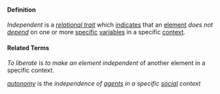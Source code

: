 #### Definition

*Independent* is a *[relational trait](https://github.com/gcassel/Modular-Organization-Terminology/blob/master/terms/relational-trait.md)* which [indicates](https://github.com/gcassel/Modular-Organization-Terminology/blob/master/terms/indicate.md) that an [element](https://github.com/gcassel/Modular-Organization-Terminology/blob/master/terms/element.md) *does not [depend](https://github.com/gcassel/Modular-Organization-Terminology/blob/master/terms/depend.md)* on one or more [specific](https://github.com/gcassel/Modular-Organization-Terminology/blob/master/terms/specific.md) [variables](https://github.com/gcassel/Modular-Organization-Terminology/blob/master/terms/variable.md) in a specific [context](https://github.com/gcassel/Modular-Organization-Terminology/blob/master/terms/context.md).

#### Related Terms 

*To liberate* is *to make an element independent* of another element in a specific context.

*[autonomy](https://github.com/gcassel/Modular-Organization-Terminology/blob/master/terms/autonomy.md)* is the *independence of [agents](https://github.com/gcassel/Modular-Organization-Terminology/blob/master/terms/agent.md) in a specific [social](https://github.com/gcassel/Modular-Organization-Terminology/blob/master/terms/social.md) context*
